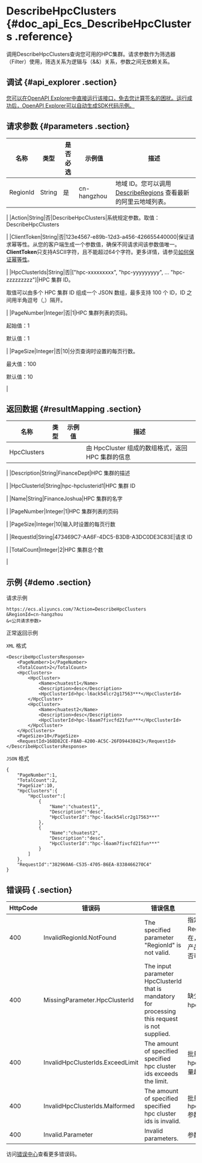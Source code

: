 # DescribeHpcClusters {#doc_api_Ecs_DescribeHpcClusters .reference}

调用DescribeHpcClusters查询您可用的HPC集群。请求参数作为筛选器（Filter）使用，筛选关系为逻辑与（&&）关系，参数之间无依赖关系。

## 调试 {#api_explorer .section}

[您可以在OpenAPI Explorer中直接运行该接口，免去您计算签名的困扰。运行成功后，OpenAPI Explorer可以自动生成SDK代码示例。](https://api.aliyun.com/#product=Ecs&api=DescribeHpcClusters&type=RPC&version=2014-05-26)

## 请求参数 {#parameters .section}

|名称|类型|是否必选|示例值|描述|
|--|--|----|---|--|
|RegionId|String|是|cn-hangzhou|地域 ID。您可以调用 [DescribeRegions](~~25609~~) 查看最新的阿里云地域列表。

 |
|Action|String|否|DescribeHpcClusters|系统规定参数。取值：DescribeHpcClusters

 |
|ClientToken|String|否|123e4567-e89b-12d3-a456-426655440000|保证请求幂等性。从您的客户端生成一个参数值，确保不同请求间该参数值唯一。**ClientToken**只支持ASCII字符，且不能超过64个字符。更多详情，请参见[如何保证幂等性](~~25693~~)。

 |
|HpcClusterIds|String|否|\["hpc-xxxxxxxxx", "hpc-yyyyyyyyy", … "hpc-zzzzzzzzz"\]|HPC 集群 ID。

 取值可以由多个 HPC 集群 ID 组成一个 JSON 数组，最多支持 100 个 ID，ID 之间用半角逗号（,）隔开。

 |
|PageNumber|Integer|否|1|HPC 集群列表的页码。

 起始值：1

 默认值：1

 |
|PageSize|Integer|否|10|分页查询时设置的每页行数。

 最大值：100

 默认值：10

 |

## 返回数据 {#resultMapping .section}

|名称|类型|示例值|描述|
|--|--|---|--|
|HpcClusters| | |由 HpcCluster 组成的数组格式，返回 HPC 集群的信息

 |
|Description|String|FinanceDept|HPC 集群的描述

 |
|HpcClusterId|String|hpc-hpclusterid1|HPC 集群 ID

 |
|Name|String|FinanceJoshua|HPC 集群的名字

 |
|PageNumber|Integer|1|HPC 集群列表的页码

 |
|PageSize|Integer|10|输入时设置的每页行数

 |
|RequestId|String|473469C7-AA6F-4DC5-B3DB-A3DC0DE3C83E|请求 ID

 |
|TotalCount|Integer|2|HPC 集群总个数

 |

## 示例 {#demo .section}

请求示例

``` {#request_demo}
https://ecs.aliyuncs.com/?Action=DescribeHpcClusters
&RegionId=cn-hangzhou
&<公共请求参数>
```

正常返回示例

`XML` 格式

``` {#xml_return_success_demo}
<DescribeHpcClustersResponse>
    <PageNumber>1</PageNumber>
    <TotalCount>2</TotalCount>
    <HpcClusters>
        <HpcCluster>
            <Name>chuatest1</Name>
            <Description>desc</Description>
            <HpcClusterId>hpc-l6ack54lcr2g17563***</HpcClusterId>
        </HpcCluster>
        <HpcCluster>
            <Name>chuatest2</Name>
            <Description>desc</Description>
            <HpcClusterId>hpc-l6aam7fivcfd21fun***</HpcClusterId>
        </HpcCluster>
    </HpcClusters>
    <PageSize>10</PageSize>
    <RequestId>168D82CE-F8A0-4200-AC5C-26FD94438423</RequestId>
</DescribeHpcClustersResponse>
```

`JSON` 格式

``` {#json_return_success_demo}
{
	"PageNumber":1,
	"TotalCount":2,
	"PageSize":10,
	"HpcClusters":{
		"HpcCluster":[
			{
				"Name":"chuatest1",
				"Description":"desc",
				"HpcClusterId":"hpc-l6ack54lcr2g17563***"
			},
			{
				"Name":"chuatest2",
				"Description":"desc",
				"HpcClusterId":"hpc-l6aam7fivcfd21fun***"
			}
		]
	},
	"RequestId":"382960A6-C535-4705-B6EA-8338466270C4"
}
```

## 错误码 { .section}

|HttpCode|错误码|错误信息|描述|
|--------|---|----|--|
|400|InvalidRegionId.NotFound|The specified parameter "RegionId" is not valid.|指定的 RegionId 不存在，请您检查此产品在该地域是否可用。|
|400|MissingParameter.HpcClusterId|The input parameter HpcClusterId that is mandatory for processing this request is not supplied.|缺少必填参数hpcClusterId。|
|400|InvalidHpcClusterIds.ExceedLimit|The amount of specified specified hpc cluster ids exceeds the limit.|批量查询的hpcClusterId数量超出记录。|
|400|InvalidHpcClusterIds.Malformed|The amount of specified specified hpc cluster ids is invalid.|批量查询的hpcClusterIds参数不合法。|
|400|Invalid.Parameter|Invalid parameters.|参数不合法。|

访问[错误中心](https://error-center.alibabacloud.com/status/product/Ecs)查看更多错误码。

